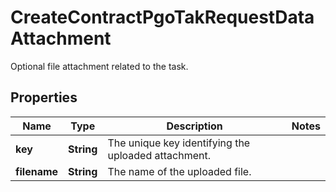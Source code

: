 

# CreateContractPgoTakRequestDataAttachment

Optional file attachment related to the task.

## Properties

| Name | Type | Description | Notes |
|------------ | ------------- | ------------- | -------------|
|**key** | **String** | The unique key identifying the uploaded attachment. |  |
|**filename** | **String** | The name of the uploaded file. |  |



